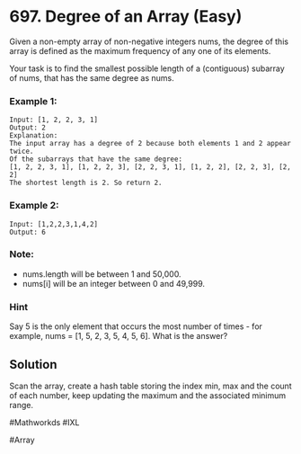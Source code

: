 # 697. Degree of an Array (Easy)

Given a non-empty array of non-negative integers nums, the degree of this array is defined as the maximum frequency of any one of its elements.

Your task is to find the smallest possible length of a (contiguous) subarray of nums, that has the same degree as nums.

### Example 1:
```
Input: [1, 2, 2, 3, 1]
Output: 2
Explanation: 
The input array has a degree of 2 because both elements 1 and 2 appear twice.
Of the subarrays that have the same degree:
[1, 2, 2, 3, 1], [1, 2, 2, 3], [2, 2, 3, 1], [1, 2, 2], [2, 2, 3], [2, 2]
The shortest length is 2. So return 2.
```

### Example 2:
```
Input: [1,2,2,3,1,4,2]
Output: 6
```

### Note:
- nums.length will be between 1 and 50,000.
- nums[i] will be an integer between 0 and 49,999.

### Hint
Say 5 is the only element that occurs the most number of times - for example, nums = [1, 5, 2, 3, 5, 4, 5, 6]. What is the answer?

## Solution
Scan the array, create a hash table storing the index min, max and the count of each number, keep updating the maximum and the associated minimum range.

#Mathworkds #IXL

#Array
